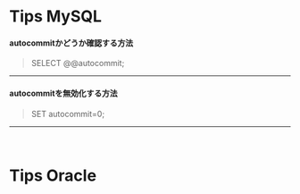# Tips MySQL
#### autocommitかどうか確認する方法<br>
> SELECT @@autocommit;
---

#### autocommitを無効化する方法<br>
> SET autocommit=0;
---
<br>

# Tips Oracle
